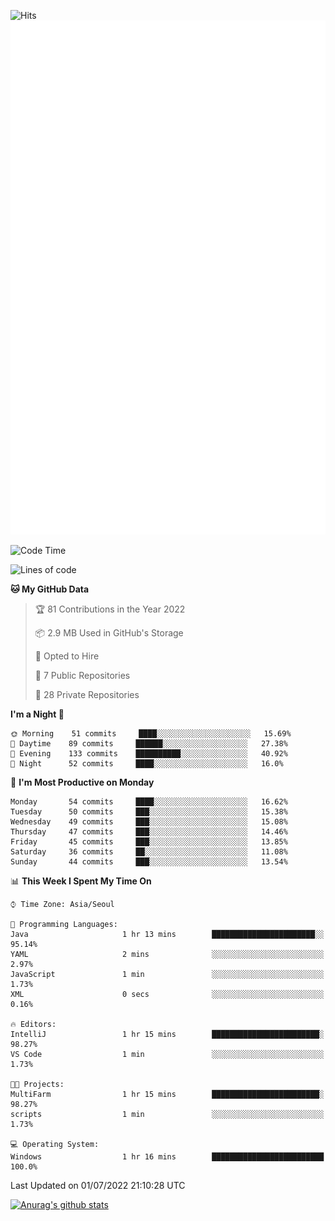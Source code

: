 ![Hits](https://hits.seeyoufarm.com/api/count/incr/badge.svg?url=https%3A%2F%2Fgithub.com%2Fkokose1234&count_bg=%2379C83D&title_bg=%23555555&icon=apple.svg&icon_color=%23E7E7E7&title=hits&edge_flat=false)
<br/>
![Metrics](https://github.com/kokose1234/kokose1234/blob/main/github-metrics.svg)

<!--START_SECTION:waka-->
![Code Time](http://img.shields.io/badge/Code%20Time-650%20hrs-blue)

![Lines of code](https://img.shields.io/badge/From%20Hello%20World%20I%27ve%20Written-940%20Thousand%20lines%20of%20code-blue)

**🐱 My GitHub Data** 

> 🏆 81 Contributions in the Year 2022
 > 
> 📦 2.9 MB Used in GitHub's Storage 
 > 
> 💼 Opted to Hire
 > 
> 📜 7 Public Repositories 
 > 
> 🔑 28 Private Repositories  
 > 
**I'm a Night 🦉** 

```text
🌞 Morning    51 commits     ████░░░░░░░░░░░░░░░░░░░░░   15.69% 
🌆 Daytime    89 commits     ██████░░░░░░░░░░░░░░░░░░░   27.38% 
🌃 Evening    133 commits    ██████████░░░░░░░░░░░░░░░   40.92% 
🌙 Night      52 commits     ████░░░░░░░░░░░░░░░░░░░░░   16.0%

```
📅 **I'm Most Productive on Monday** 

```text
Monday       54 commits     ████░░░░░░░░░░░░░░░░░░░░░   16.62% 
Tuesday      50 commits     ███░░░░░░░░░░░░░░░░░░░░░░   15.38% 
Wednesday    49 commits     ███░░░░░░░░░░░░░░░░░░░░░░   15.08% 
Thursday     47 commits     ███░░░░░░░░░░░░░░░░░░░░░░   14.46% 
Friday       45 commits     ███░░░░░░░░░░░░░░░░░░░░░░   13.85% 
Saturday     36 commits     ██░░░░░░░░░░░░░░░░░░░░░░░   11.08% 
Sunday       44 commits     ███░░░░░░░░░░░░░░░░░░░░░░   13.54%

```


📊 **This Week I Spent My Time On** 

```text
⌚︎ Time Zone: Asia/Seoul

💬 Programming Languages: 
Java                     1 hr 13 mins        ███████████████████████░░   95.14% 
YAML                     2 mins              ░░░░░░░░░░░░░░░░░░░░░░░░░   2.97% 
JavaScript               1 min               ░░░░░░░░░░░░░░░░░░░░░░░░░   1.73% 
XML                      0 secs              ░░░░░░░░░░░░░░░░░░░░░░░░░   0.16%

🔥 Editors: 
IntelliJ                 1 hr 15 mins        ████████████████████████░   98.27% 
VS Code                  1 min               ░░░░░░░░░░░░░░░░░░░░░░░░░   1.73%

🐱‍💻 Projects: 
MultiFarm                1 hr 15 mins        ████████████████████████░   98.27% 
scripts                  1 min               ░░░░░░░░░░░░░░░░░░░░░░░░░   1.73%

💻 Operating System: 
Windows                  1 hr 16 mins        █████████████████████████   100.0%

```


 Last Updated on 01/07/2022 21:10:28 UTC
<!--END_SECTION:waka-->

[![Anurag's github stats](https://github-readme-stats.vercel.app/api?username=kokose1234&theme=dracula)](https://github.com/anuraghazra/github-readme-stats)



	
